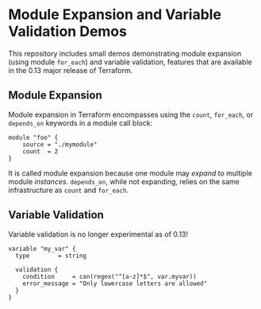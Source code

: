 # Module Expansion and Variable Validation Demos

This repository includes small demos demonstrating module expansion
(using module `for_each`) and variable validation, features that
are available in the 0.13 major release of Terraform.

## Module Expansion

Module expansion in Terraform encompasses using the `count`, `for_each`, or
`depends_on` keywords in a module call block:

```hcl
module "foo" {
    source = "./mymodule"
    count  = 2
}
```

It is called module expansion because one module may _expand_ to multiple
module _instances_. `depends_on`, while not expanding, relies on the same 
infrastructure as `count` and `for_each`.

## Variable Validation

Variable validation is no longer experimental as of 0.13!

```hcl
variable "my_var" {
  type        = string

  validation {
    condition     = can(regex("^[a-z]*$", var.myvar))
    error_message = "Only lowercase letters are allowed"
  }
}
```